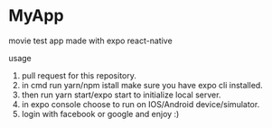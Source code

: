 # MyApp
movie test app made with expo react-native

usage

1. pull request for this repository.
2. in cmd run yarn/npm istall make sure you have expo cli installed.
3. then run yarn start/expo start to initialize local server.
4. in expo console choose to run on IOS/Android device/simulator.
5. login with facebook or google and enjoy :)
